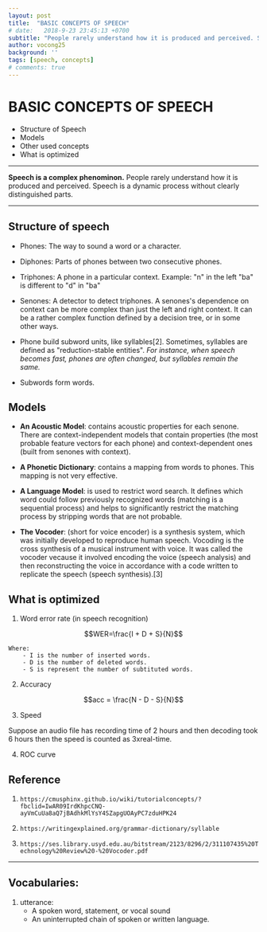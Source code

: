 ```yaml
---
layout: post
title:  "BASIC CONCEPTS OF SPEECH"
# date:   2018-9-23 23:45:13 +0700
subtitle: "People rarely understand how it is produced and perceived. Speech is a dynamic process without clearly distinguished parts."
author: vocong25
background: ''
tags: [speech, concepts]
# comments: true
---
```



# BASIC CONCEPTS OF SPEECH

- Structure of Speech
- Models
- Other used concepts
- What is optimized

--- 

**Speech is a complex phenominon.** People rarely understand how it is produced and perceived. Speech is a dynamic process without clearly distinguished parts.

---
## Structure of speech

- Phones: The way to sound a word or a character.

- Diphones: Parts of phones between two consecutive phones.

- Triphones: A phone in a particular context. Example: "n" in the left "ba" is different to "d" in "ba"

- Senones: A detector to detect triphones. A senones's dependence on context can be more complex than just the left and right context. It can be a rather complex function defined by a decision tree, or in some other ways.

- Phone build subword units, like syllables[2]. Sometimes, syllables are defined as "reduction-stable entities". *For instance, when speech becomes fast, phones are often changed, but syllables remain the same.*

- Subwords form words.

## Models

- **An Acoustic Model**: contains acoustic properties for each senone. There are context-independent models that contain properties (the most probable feature vectors for each phone) and context-dependent ones (built from senones with context).

- **A Phonetic Dictionary**: contains a mapping from words to phones. This mapping is not very effective.

- **A Language Model**: is used to restrict word search. It defines which word could follow previously recognized words (matching is a sequential process) and helps to significantly restrict the matching process by stripping words that are not probable.

- **The Vocoder**: (short for voice encoder) is a synthesis system, which was initially developed to reproduce human speech. Vocoding is the cross synthesis of a musical instrument with voice. It was called the vocoder vecause it involved encoding the voice (speech analysis) and then reconstructing the voice in accordance with a code written to replicate the speech (speech synthesis).[3]

## What is optimized

1.  Word error rate (in speech recognition) 

$$WER=\frac{I + D + S}{N}$$

```
Where: 
    - I is the number of inserted words.
    - D is the number of deleted words.
    - S is represent the number of subtituted words.
```

2. Accuracy

$$acc = \frac{N - D - S}{N}$$

3. Speed

Suppose an audio file has recording time of 2 hours and then decoding took 6 hours then the speed is counted as 3xreal-time.

4. ROC curve

## Reference

1. `https://cmusphinx.github.io/wiki/tutorialconcepts/?fbclid=IwAR09IrdKhpcCNQ-ayVmCuUa8aQ7jBAdhkMlYsY4SZapgUOAyPC7zduHPK24`

2. `https://writingexplained.org/grammar-dictionary/syllable`

3. `https://ses.library.usyd.edu.au/bitstream/2123/8296/2/311107435%20Technology%20Review%20-%20Vocoder.pdf`

---

## Vocabularies:

1. utterance: 
    - A spoken word, statement, or vocal sound
    - An uninterrupted chain of spoken or written language.

